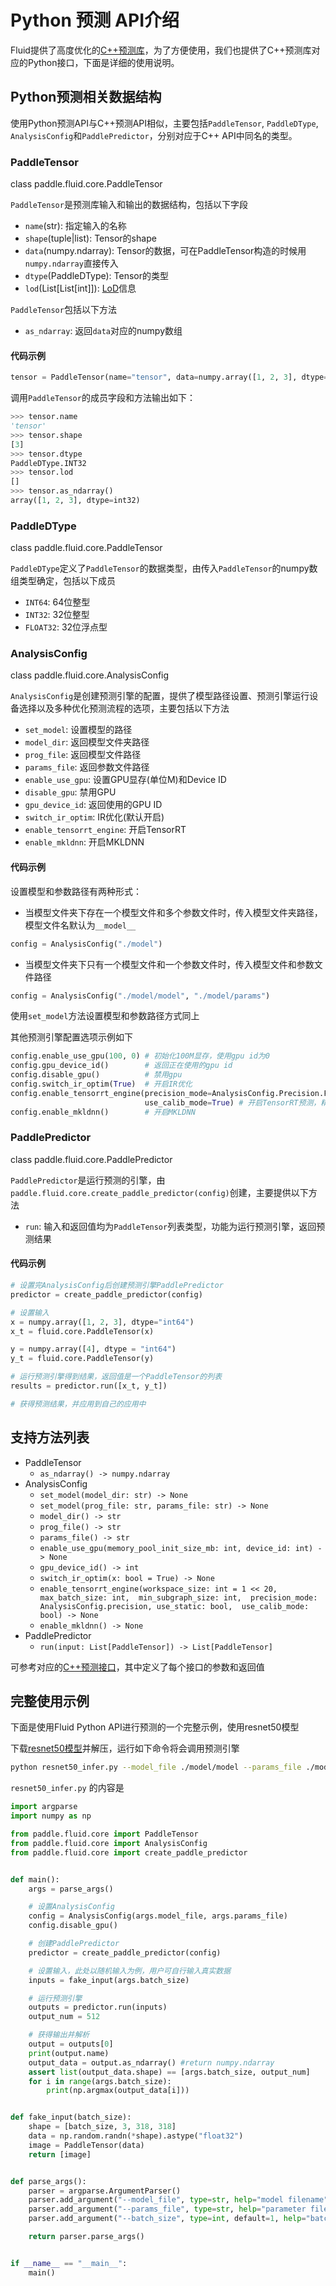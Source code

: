 # Python 预测 API介绍

Fluid提供了高度优化的[C++预测库](./native_infer.html)，为了方便使用，我们也提供了C++预测库对应的Python接口，下面是详细的使用说明。



## Python预测相关数据结构

使用Python预测API与C++预测API相似，主要包括`PaddleTensor`, `PaddleDType`, `AnalysisConfig`和`PaddlePredictor`，分别对应于C++ API中同名的类型。

### PaddleTensor

class paddle.fluid.core.PaddleTensor

`PaddleTensor`是预测库输入和输出的数据结构，包括以下字段

* `name`(str): 指定输入的名称
* `shape`(tuple|list): Tensor的shape
* `data`(numpy.ndarray): Tensor的数据，可在PaddleTensor构造的时候用`numpy.ndarray`直接传入
* `dtype`(PaddleDType): Tensor的类型
* `lod`(List[List[int]]): [LoD](../../../user_guides/howto/basic_concept/lod_tensor.html)信息

`PaddleTensor`包括以下方法

* `as_ndarray`: 返回`data`对应的numpy数组

#### 代码示例
``` python
tensor = PaddleTensor(name="tensor", data=numpy.array([1, 2, 3], dtype="int32"))
```
调用`PaddleTensor`的成员字段和方法输出如下：
``` python
>>> tensor.name
'tensor'
>>> tensor.shape
[3]
>>> tensor.dtype
PaddleDType.INT32
>>> tensor.lod
[]
>>> tensor.as_ndarray()
array([1, 2, 3], dtype=int32)
```


### PaddleDType

class paddle.fluid.core.PaddleTensor

`PaddleDType`定义了`PaddleTensor`的数据类型，由传入`PaddleTensor`的numpy数组类型确定，包括以下成员

* `INT64`: 64位整型
* `INT32`: 32位整型
* `FLOAT32`: 32位浮点型

### AnalysisConfig

class paddle.fluid.core.AnalysisConfig

`AnalysisConfig`是创建预测引擎的配置，提供了模型路径设置、预测引擎运行设备选择以及多种优化预测流程的选项，主要包括以下方法  

* `set_model`: 设置模型的路径
* `model_dir`: 返回模型文件夹路径
* `prog_file`: 返回模型文件路径
* `params_file`: 返回参数文件路径
* `enable_use_gpu`: 设置GPU显存(单位M)和Device ID
* `disable_gpu`: 禁用GPU
* `gpu_device_id`: 返回使用的GPU ID
* `switch_ir_optim`: IR优化(默认开启)
* `enable_tensorrt_engine`: 开启TensorRT
* `enable_mkldnn`: 开启MKLDNN
#### 代码示例
设置模型和参数路径有两种形式：
* 当模型文件夹下存在一个模型文件和多个参数文件时，传入模型文件夹路径，模型文件名默认为`__model__`
``` python
config = AnalysisConfig("./model") 
```
* 当模型文件夹下只有一个模型文件和一个参数文件时，传入模型文件和参数文件路径
``` python
config = AnalysisConfig("./model/model", "./model/params") 
```
使用`set_model`方法设置模型和参数路径方式同上

其他预测引擎配置选项示例如下
``` python
config.enable_use_gpu(100, 0) # 初始化100M显存，使用gpu id为0
config.gpu_device_id()        # 返回正在使用的gpu id
config.disable_gpu()		  # 禁用gpu
config.switch_ir_optim(True)  # 开启IR优化 
config.enable_tensorrt_engine(precision_mode=AnalysisConfig.Precision.Float32,
                              use_calib_mode=True) # 开启TensorRT预测，精度为fp32，开启int8离线量化
config.enable_mkldnn()		  # 开启MKLDNN
```



### PaddlePredictor

class paddle.fluid.core.PaddlePredictor

`PaddlePredictor`是运行预测的引擎，由`paddle.fluid.core.create_paddle_predictor(config)`创建，主要提供以下方法

* `run`: 输入和返回值均为`PaddleTensor`列表类型，功能为运行预测引擎，返回预测结果 

#### 代码示例

``` python
# 设置完AnalysisConfig后创建预测引擎PaddlePredictor
predictor = create_paddle_predictor(config)

# 设置输入
x = numpy.array([1, 2, 3], dtype="int64")
x_t = fluid.core.PaddleTensor(x)

y = numpy.array([4], dtype = "int64")
y_t = fluid.core.PaddleTensor(y)

# 运行预测引擎得到结果，返回值是一个PaddleTensor的列表
results = predictor.run([x_t, y_t])

# 获得预测结果，并应用到自己的应用中
```
## 支持方法列表
* PaddleTensor
	* `as_ndarray() -> numpy.ndarray`
* AnalysisConfig 
	* `set_model(model_dir: str) -> None`
	* `set_model(prog_file: str, params_file: str) -> None`
	* `model_dir() -> str`
	* `prog_file() -> str`
	* `params_file() -> str`
	* `enable_use_gpu(memory_pool_init_size_mb: int, device_id: int) -> None`
	* `gpu_device_id() -> int`
	* `switch_ir_optim(x: bool = True) -> None`
	* `enable_tensorrt_engine(workspace_size: int = 1 << 20, 
	                          max_batch_size: int, 
                              min_subgraph_size: int, 
                              precision_mode: AnalysisConfig.precision,
                              use_static: bool, 
                              use_calib_mode: bool) -> None`
	* `enable_mkldnn() -> None`
* PaddlePredictor
	* `run(input: List[PaddleTensor]) -> List[PaddleTensor]`

可参考对应的[C++预测接口](https://github.com/PaddlePaddle/Paddle/blob/develop/paddle/fluid/pybind/inference_api.cc)，其中定义了每个接口的参数和返回值

## 完整使用示例

下面是使用Fluid Python API进行预测的一个完整示例，使用resnet50模型

下载[resnet50模型](http://paddle-inference-dist.bj.bcebos.com/resnet50_model.tar.gz)并解压，运行如下命令将会调用预测引擎

``` bash
python resnet50_infer.py --model_file ./model/model --params_file ./model/params --batch_size 2
```

`resnet50_infer.py` 的内容是

``` python
import argparse
import numpy as np

from paddle.fluid.core import PaddleTensor
from paddle.fluid.core import AnalysisConfig
from paddle.fluid.core import create_paddle_predictor


def main():
    args = parse_args()

    # 设置AnalysisConfig
    config = AnalysisConfig(args.model_file, args.params_file)
    config.disable_gpu()

    # 创建PaddlePredictor
    predictor = create_paddle_predictor(config)

    # 设置输入，此处以随机输入为例，用户可自行输入真实数据
    inputs = fake_input(args.batch_size)

    # 运行预测引擎
    outputs = predictor.run(inputs)
    output_num = 512

    # 获得输出并解析
    output = outputs[0]
    print(output.name)
    output_data = output.as_ndarray() #return numpy.ndarray
    assert list(output_data.shape) == [args.batch_size, output_num]
    for i in range(args.batch_size):
        print(np.argmax(output_data[i]))


def fake_input(batch_size):      
    shape = [batch_size, 3, 318, 318]
    data = np.random.randn(*shape).astype("float32")
    image = PaddleTensor(data)
    return [image]


def parse_args():
    parser = argparse.ArgumentParser()
    parser.add_argument("--model_file", type=str, help="model filename")
    parser.add_argument("--params_file", type=str, help="parameter filename")
    parser.add_argument("--batch_size", type=int, default=1, help="batch size")

    return parser.parse_args()


if __name__ == "__main__":
    main()    
```
